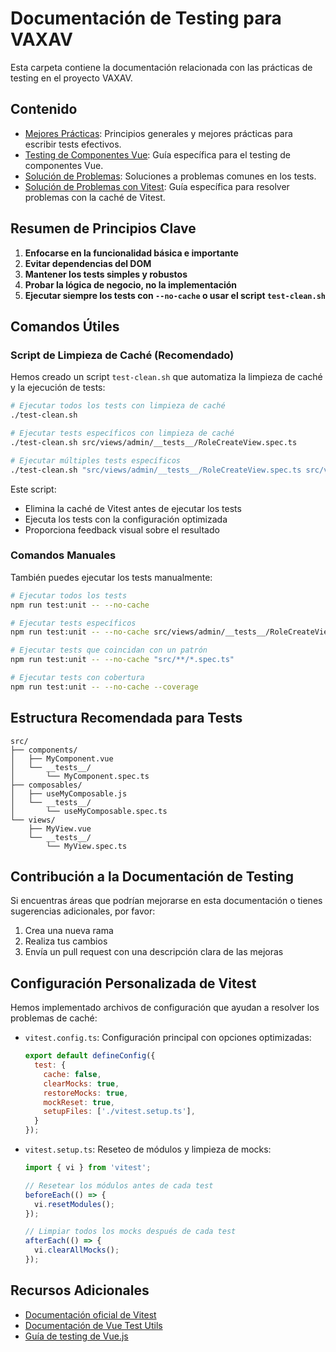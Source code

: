 # Documentación de Testing para VAXAV

Esta carpeta contiene la documentación relacionada con las prácticas de testing en el proyecto VAXAV.

## Contenido

- [Mejores Prácticas](./best-practices.md): Principios generales y mejores prácticas para escribir tests efectivos.
- [Testing de Componentes Vue](./vue-component-testing.md): Guía específica para el testing de componentes Vue.
- [Solución de Problemas](./troubleshooting.md): Soluciones a problemas comunes en los tests.
- [Solución de Problemas con Vitest](./testing-vitest.md): Guía específica para resolver problemas con la caché de Vitest.

## Resumen de Principios Clave

1. **Enfocarse en la funcionalidad básica e importante**
2. **Evitar dependencias del DOM**
3. **Mantener los tests simples y robustos**
4. **Probar la lógica de negocio, no la implementación**
5. **Ejecutar siempre los tests con `--no-cache` o usar el script `test-clean.sh`**

## Comandos Útiles

### Script de Limpieza de Caché (Recomendado)

Hemos creado un script `test-clean.sh` que automatiza la limpieza de caché y la ejecución de tests:

```bash
# Ejecutar todos los tests con limpieza de caché
./test-clean.sh

# Ejecutar tests específicos con limpieza de caché
./test-clean.sh src/views/admin/__tests__/RoleCreateView.spec.ts

# Ejecutar múltiples tests específicos
./test-clean.sh "src/views/admin/__tests__/RoleCreateView.spec.ts src/views/admin/__tests__/RoleEditView.spec.ts"
```

Este script:
- Elimina la caché de Vitest antes de ejecutar los tests
- Ejecuta los tests con la configuración optimizada
- Proporciona feedback visual sobre el resultado

### Comandos Manuales

También puedes ejecutar los tests manualmente:

```bash
# Ejecutar todos los tests
npm run test:unit -- --no-cache

# Ejecutar tests específicos
npm run test:unit -- --no-cache src/views/admin/__tests__/RoleCreateView.spec.ts

# Ejecutar tests que coincidan con un patrón
npm run test:unit -- --no-cache "src/**/*.spec.ts"

# Ejecutar tests con cobertura
npm run test:unit -- --no-cache --coverage
```

## Estructura Recomendada para Tests

```
src/
├── components/
│   ├── MyComponent.vue
│   └── __tests__/
│       └── MyComponent.spec.ts
├── composables/
│   ├── useMyComposable.js
│   └── __tests__/
│       └── useMyComposable.spec.ts
└── views/
    ├── MyView.vue
    └── __tests__/
        └── MyView.spec.ts
```

## Contribución a la Documentación de Testing

Si encuentras áreas que podrían mejorarse en esta documentación o tienes sugerencias adicionales, por favor:

1. Crea una nueva rama
2. Realiza tus cambios
3. Envía un pull request con una descripción clara de las mejoras

## Configuración Personalizada de Vitest

Hemos implementado archivos de configuración que ayudan a resolver los problemas de caché:

- `vitest.config.ts`: Configuración principal con opciones optimizadas:
  ```javascript
  export default defineConfig({
    test: {
      cache: false,
      clearMocks: true,
      restoreMocks: true,
      mockReset: true,
      setupFiles: ['./vitest.setup.ts'],
    }
  });
  ```

- `vitest.setup.ts`: Reseteo de módulos y limpieza de mocks:
  ```javascript
  import { vi } from 'vitest';

  // Resetear los módulos antes de cada test
  beforeEach(() => {
    vi.resetModules();
  });

  // Limpiar todos los mocks después de cada test
  afterEach(() => {
    vi.clearAllMocks();
  });
  ```

## Recursos Adicionales

- [Documentación oficial de Vitest](https://vitest.dev/)
- [Documentación de Vue Test Utils](https://test-utils.vuejs.org/)
- [Guía de testing de Vue.js](https://vuejs.org/guide/scaling-up/testing.html)

